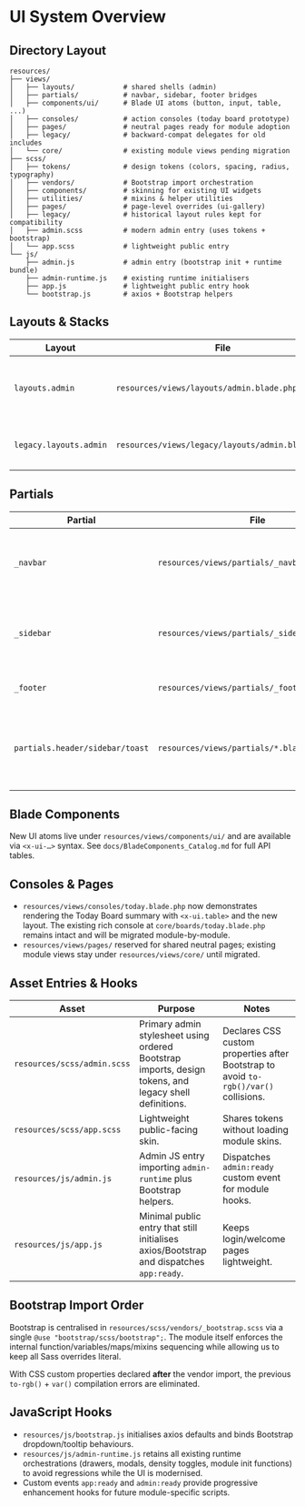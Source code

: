 # UI System Overview

## Directory Layout

```
resources/
├── views/
│   ├── layouts/            # shared shells (admin)
│   ├── partials/           # navbar, sidebar, footer bridges
│   ├── components/ui/      # Blade UI atoms (button, input, table, ...)
│   ├── consoles/           # action consoles (today board prototype)
│   ├── pages/              # neutral pages ready for module adoption
│   ├── legacy/             # backward-compat delegates for old includes
│   └── core/               # existing module views pending migration
├── scss/
│   ├── tokens/             # design tokens (colors, spacing, radius, typography)
│   ├── vendors/            # Bootstrap import orchestration
│   ├── components/         # skinning for existing UI widgets
│   ├── utilities/          # mixins & helper utilities
│   ├── pages/              # page-level overrides (ui-gallery)
│   ├── legacy/             # historical layout rules kept for compatibility
│   ├── admin.scss          # modern admin entry (uses tokens + bootstrap)
│   └── app.scss            # lightweight public entry
└── js/
    ├── admin.js            # admin entry (bootstrap init + runtime bundle)
    ├── admin-runtime.js    # existing runtime initialisers
    ├── app.js              # lightweight public entry hook
    └── bootstrap.js        # axios + Bootstrap helpers
```

## Layouts & Stacks

| Layout | File | Description | Yields | Stacks |
| --- | --- | --- | --- | --- |
| `layouts.admin` | `resources/views/layouts/admin.blade.php` | Modernised admin shell using navbar/sidebar/footer partials and toast stack. | `title`, `module`, `section`, `content` | `page-styles`, `styles`, `page-scripts`, `scripts` |
| `legacy.layouts.admin` | `resources/views/legacy/layouts/admin.blade.php` | Bridge for views still extending the historical layout namespace. | Mirrors parent | Inherits parent stacks |

## Partials

| Partial | File | Purpose | Notes |
| --- | --- | --- | --- |
| `_navbar` | `resources/views/partials/_navbar.blade.php` | Responsive top navigation with action toolbar slot. | Falls back to marketing shortcuts when `@section('navbar-actions')` is absent. |
| `_sidebar` | `resources/views/partials/_sidebar.blade.php` | Shell navigation rail with compact mode compatibility. | Keeps CSS classes expected by existing JS/SCSS, guards undefined dashboard route. |
| `_footer` | `resources/views/partials/_footer.blade.php` | Sticky footer for admin shell. | Accepts `@section('footer-note')` override. |
| `partials.header/sidebar/toast` | `resources/views/partials/*.blade.php` | Legacy includes updated to delegate to the new underscored partials. | Ensures existing includes continue to work. |

## Blade Components

New UI atoms live under `resources/views/components/ui/` and are available via `<x-ui-…>` syntax. See `docs/BladeComponents_Catalog.md` for full API tables.

## Consoles & Pages

* `resources/views/consoles/today.blade.php` now demonstrates rendering the Today Board summary with `<x-ui.table>` and the new layout. The existing rich console at `core/boards/today.blade.php` remains intact and will be migrated module-by-module.
* `resources/views/pages/` reserved for shared neutral pages; existing module views stay under `resources/views/core/` until migrated.

## Asset Entries & Hooks

| Asset | Purpose | Notes |
| --- | --- | --- |
| `resources/scss/admin.scss` | Primary admin stylesheet using ordered Bootstrap imports, design tokens, and legacy shell definitions. | Declares CSS custom properties after Bootstrap to avoid `to-rgb()/var()` collisions. |
| `resources/scss/app.scss` | Lightweight public-facing skin. | Shares tokens without loading module skins. |
| `resources/js/admin.js` | Admin JS entry importing `admin-runtime` plus Bootstrap helpers. | Dispatches `admin:ready` custom event for module hooks. |
| `resources/js/app.js` | Minimal public entry that still initialises axios/Bootstrap and dispatches `app:ready`. | Keeps login/welcome pages lightweight. |

## Bootstrap Import Order

Bootstrap is centralised in `resources/scss/vendors/_bootstrap.scss` via a single `@use "bootstrap/scss/bootstrap";`. The module itself enforces the internal function/variables/maps/mixins sequencing while allowing us to keep all Sass overrides literal.

With CSS custom properties declared **after** the vendor import, the previous `to-rgb()` + `var()` compilation errors are eliminated.

## JavaScript Hooks

* `resources/js/bootstrap.js` initialises axios defaults and binds Bootstrap dropdown/tooltip behaviours.
* `resources/js/admin-runtime.js` retains all existing runtime orchestrations (drawers, modals, density toggles, module init functions) to avoid regressions while the UI is modernised.
* Custom events `app:ready` and `admin:ready` provide progressive enhancement hooks for future module-specific scripts.
